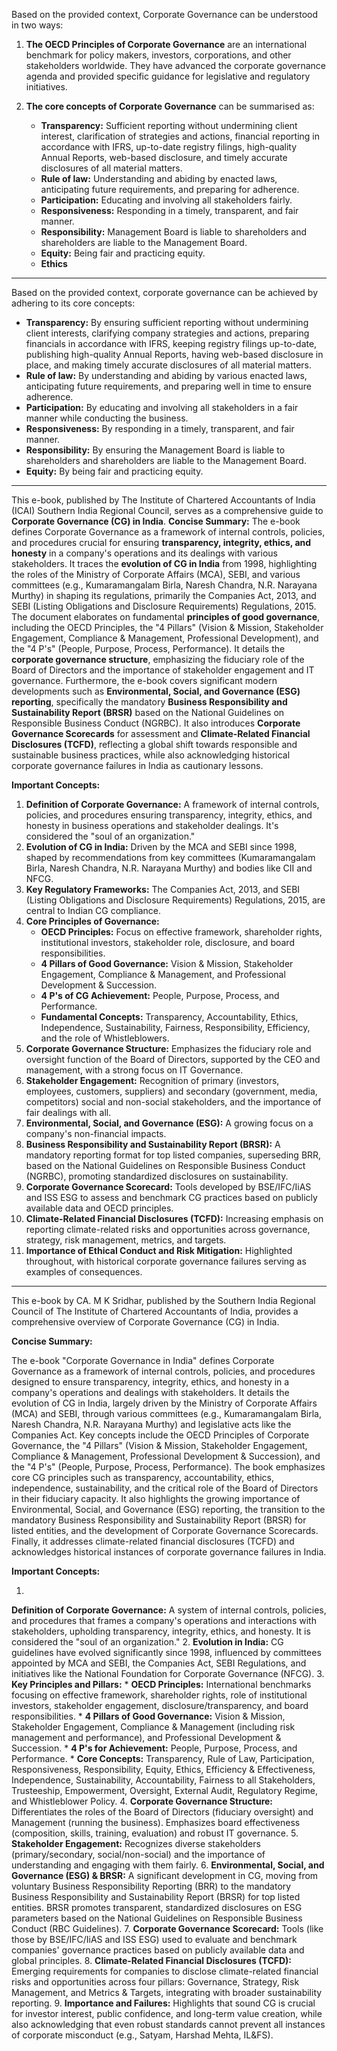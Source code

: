 Based on the provided context, Corporate Governance can be understood in two ways:

1.  **The OECD Principles of Corporate Governance** are an international benchmark for policy makers, investors, corporations, and other stakeholders worldwide. They have advanced the corporate governance agenda and provided specific guidance for legislative and regulatory initiatives.

2.  **The core concepts of Corporate Governance** can be summarised as:
    *   **Transparency:** Sufficient reporting without undermining client interest, clarification of strategies and actions, financial reporting in accordance with IFRS, up-to-date registry filings, high-quality Annual Reports, web-based disclosure, and timely accurate disclosures of all material matters.
    *   **Rule of law:** Understanding and abiding by enacted laws, anticipating future requirements, and preparing for adherence.
    *   **Participation:** Educating and involving all stakeholders fairly.
    * **Responsiveness:** Responding in a timely, transparent, and fair manner.
    * **Responsibility:** Management Board is liable to shareholders and shareholders are liable to the Management Board.
    *   **Equity:** Being fair and practicing equity.
    *   **Ethics**
------------------------------------------------------

Based on the provided context, corporate governance can be achieved by adhering to its core
concepts:

*   **Transparency:** By ensuring sufficient reporting without undermining client
interests, clarifying company strategies and actions, preparing financials in accordance with IFRS,
keeping registry filings up-to-date, publishing high-quality Annual Reports, having web-based
disclosure in place, and making timely accurate disclosures of all material matters.
*   **Rule of law:** By understanding and abiding by various enacted laws, anticipating future requirements, and preparing well in time to ensure adherence.
*   **Participation:** By educating and involving all stakeholders in a fair manner while conducting the business.
*   **Responsiveness:** By responding in a timely, transparent, and fair manner.
*   **Responsibility:** By ensuring the Management Board is liable to shareholders and shareholders are liable to the Management Board.
*   **Equity:** By being fair and practicing equity.

------------------------------------------------------

This e-book, published by The Institute of Chartered Accountants of India (ICAI) Southern India
Regional Council, serves as a comprehensive guide to **Corporate Governance (CG) in India**.
**Concise Summary:**
The e-book defines Corporate Governance as a framework of internal controls,
policies, and procedures crucial for ensuring **transparency, integrity, ethics, and honesty** in a
company's operations and its dealings with various stakeholders. It traces the **evolution of CG in
India** from 1998, highlighting the roles of the Ministry of Corporate Affairs (MCA), SEBI, and
various committees (e.g., Kumaramangalam Birla, Naresh Chandra, N.R. Narayana Murthy) in shaping its
regulations, primarily the Companies Act, 2013, and SEBI (Listing Obligations and Disclosure
Requirements) Regulations, 2015. The document elaborates on fundamental **principles of good
governance**, including the OECD Principles, the "4 Pillars" (Vision & Mission, Stakeholder
Engagement, Compliance & Management, Professional Development), and the "4 P's" (People, Purpose,
Process, Performance). It details the **corporate governance structure**, emphasizing the fiduciary
role of the Board of Directors and the importance of stakeholder engagement and IT governance.
Furthermore, the e-book covers significant modern developments such as **Environmental, Social, and
Governance (ESG) reporting**, specifically the mandatory **Business Responsibility and
Sustainability Report (BRSR)** based on the National Guidelines on Responsible Business Conduct
(NGRBC). It also introduces **Corporate Governance Scorecards** for assessment and **Climate-Related
Financial Disclosures (TCFD)**, reflecting a global shift towards responsible and sustainable
business practices, while also acknowledging historical corporate governance failures in India as
cautionary lessons.

**Important Concepts:**

1.  **Definition of Corporate Governance:** A framework of internal controls, policies, and procedures ensuring transparency, integrity, ethics, and honesty in business operations and stakeholder dealings. It's considered the "soul of an organization."
2.  **Evolution of CG in India:** Driven by the MCA and SEBI since 1998, shaped by recommendations from key committees (Kumaramangalam Birla, Naresh Chandra, N.R. Narayana Murthy) and bodies like CII and NFCG.
3.  **Key Regulatory Frameworks:** The Companies Act, 2013, and SEBI (Listing Obligations and Disclosure Requirements) Regulations, 2015, are central to Indian CG compliance.
4.  **Core Principles of Governance:**
    *   **OECD Principles:** Focus on effective framework, shareholder rights, institutional investors, stakeholder role, disclosure, and board responsibilities.
    *   **4 Pillars of Good Governance:** Vision & Mission, Stakeholder Engagement, Compliance & Management, and Professional Development & Succession.
    *   **4 P's of CG Achievement:** People, Purpose, Process, and Performance.
    *   **Fundamental Concepts:** Transparency, Accountability, Ethics, Independence, Sustainability, Fairness, Responsibility, Efficiency, and the role of Whistleblowers.
5.  **Corporate Governance Structure:** Emphasizes the fiduciary role and oversight function of the Board of Directors, supported by the CEO and management, with a strong focus on IT Governance.
6.  **Stakeholder Engagement:** Recognition of primary (investors, employees, customers, suppliers) and secondary (government, media, competitors) social and non-social stakeholders, and the importance of fair dealings with all.
7. **Environmental, Social, and Governance (ESG):** A growing focus on a company's non-financial
impacts.
8.  **Business Responsibility and Sustainability Report (BRSR):** A mandatory reporting
format for top listed companies, superseding BRR, based on the National Guidelines on Responsible
Business Conduct (NGRBC), promoting standardized disclosures on sustainability.
9.  **Corporate Governance Scorecard:** Tools developed by BSE/IFC/IiAS and ISS ESG to assess and benchmark CG practices based on publicly available data and OECD principles.
10. **Climate-Related Financial Disclosures (TCFD):** Increasing emphasis on reporting climate-related risks and opportunities
across governance, strategy, risk management, metrics, and targets.
11. **Importance of Ethical Conduct and Risk Mitigation:** Highlighted throughout, with historical corporate governance failures serving as examples of consequences.

--------------------------------------------------------------

This e-book by CA. M K Sridhar, published by the Southern India Regional Council of The Institute of
Chartered Accountants of India, provides a comprehensive overview of Corporate Governance (CG) in
India.

**Concise Summary:**

The e-book "Corporate Governance in India" defines Corporate
Governance as a framework of internal controls, policies, and procedures designed to ensure
transparency, integrity, ethics, and honesty in a company's operations and dealings with
stakeholders. It details the evolution of CG in India, largely driven by the Ministry of Corporate
Affairs (MCA) and SEBI, through various committees (e.g., Kumaramangalam Birla, Naresh Chandra, N.R.
Narayana Murthy) and legislative acts like the Companies Act. Key concepts include the OECD
Principles of Corporate Governance, the "4 Pillars" (Vision & Mission, Stakeholder Engagement,
Compliance & Management, Professional Development & Succession), and the "4 P's" (People, Purpose,
Process, Performance). The book emphasizes core CG principles such as transparency, accountability,
ethics, independence, sustainability, and the critical role of the Board of Directors in their
fiduciary capacity. It also highlights the growing importance of Environmental, Social, and
Governance (ESG) reporting, the transition to the mandatory Business Responsibility and
Sustainability Report (BRSR) for listed entities, and the development of Corporate Governance
Scorecards. Finally, it addresses climate-related financial disclosures (TCFD) and acknowledges
historical instances of corporate governance failures in India.

**Important Concepts:**

1.
**Definition of Corporate Governance:** A system of internal controls, policies, and procedures that
frames a company's operations and interactions with stakeholders, upholding transparency, integrity,
ethics, and honesty. It is considered the "soul of an organization."
2.  **Evolution in India:** CG guidelines have evolved significantly since 1998, influenced by committees appointed by MCA and SEBI, the Companies Act, SEBI Regulations, and initiatives like the National Foundation for Corporate Governance (NFCG).
3.  **Key Principles and Pillars:**
    *   **OECD Principles:**
International benchmarks focusing on effective framework, shareholder rights, role of institutional
investors, stakeholder engagement, disclosure/transparency, and board responsibilities.
    *   **4 Pillars of Good Governance:** Vision & Mission, Stakeholder Engagement, Compliance & Management
(including risk management and performance), and Professional Development & Succession.
    *   **4 P's for Achievement:** People, Purpose, Process, and Performance.
    *   **Core Concepts:** Transparency, Rule of Law, Participation, Responsiveness, Responsibility, Equity, Ethics, Efficiency & Effectiveness, Independence, Sustainability, Accountability, Fairness to all Stakeholders, Trusteeship, Empowerment, Oversight, External Audit, Regulatory Regime, and Whistleblower Policy.
4. **Corporate Governance Structure:** Differentiates the roles of the Board of Directors (fiduciary
oversight) and Management (running the business). Emphasizes board effectiveness (composition,
skills, training, evaluation) and robust IT governance.
5.  **Stakeholder Engagement:** Recognizes diverse stakeholders (primary/secondary, social/non-social) and the importance of understanding and engaging with them fairly.
6.  **Environmental, Social, and Governance (ESG) & BRSR:** A significant development in CG, moving from voluntary Business Responsibility Reporting (BRR) to the mandatory Business Responsibility and Sustainability Report (BRSR) for top listed entities. BRSR promotes transparent, standardized disclosures on ESG parameters based on the National Guidelines on Responsible Business Conduct (RBC Guidelines).
7.  **Corporate Governance Scorecard:** Tools (like those by BSE/IFC/IiAS and ISS ESG) used to evaluate and benchmark companies' governance practices based on publicly available data and global principles.
8.  **Climate-Related Financial Disclosures (TCFD):** Emerging requirements for companies to disclose climate-related financial risks and opportunities across four pillars: Governance, Strategy, Risk Management, and Metrics & Targets, integrating with broader sustainability reporting.
9.  **Importance and Failures:** Highlights that sound CG is crucial for investor interest, public confidence, and long-term value creation, while also acknowledging that even robust standards cannot prevent all instances of corporate misconduct (e.g., Satyam, Harshad Mehta, IL&FS).

